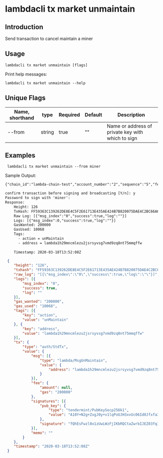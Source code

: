 # lambdacli tx market unmaintain

## Introduction

Send transaction to cancel maintain a miner

## Usage

```
lambdacli tx market unmaintain [flags]
```

Print help messages:
```
lambdacli tx market unmaintain --help
```

## Unique Flags

| Name, shorthand              | type   | Required | Default  | Description                                                         |
| ---------------------------- | -----  | -------- | -------- | ------------------------------------------------------------------- | 
| --from                       | string | true     | ""       |  Name or address of private key with which to sign |

## Examples

```
 lambdacli tx market unmaintain --from miner

```

Sample Output:
```txt
{"chain_id":"lambda-chain-test","account_number":"2","sequence":"5","fee":{"amount":null,"gas":"200000"},"msgs":[{"type":"lambda/MsgUnMaintain","value":{"address":"lambda1h29mncmlezu2jsrsyvsg7vmd9zq8nt75mmqffw"}}],"memo":""}

confirm transaction before signing and broadcasting [Y/n]: y
Password to sign with 'miner':
Response:
    Height: 126
    TxHash: FF59363C139262DE8E4C5F2E61713E435AE424B7B820075DAE4C2BC66A6745BD
    Raw Log: [{"msg_index":"0","success":true,"log":""}]
    Logs: [{"msg_index":0,"success":true,"log":""}]
    GasWanted: 200000
    GasUsed: 10068
    Tags: 
      - action = unMaintain
      - address = lambda1h29mncmlezu2jsrsyvsg7vmd9zq8nt75mmqffw
  
    Timestamp: 2020-03-18T13:52:08Z

```

```json
 {
 	"height": "126",
 	"txhash": "FF59363C139262DE8E4C5F2E61713E435AE424B7B820075DAE4C2BC66A6745BD",
 	"raw_log": "[{\"msg_index\":\"0\",\"success\":true,\"log\":\"\"}]",
 	"logs": [{
 		"msg_index": "0",
 		"success": true,
 		"log": ""
 	}],
 	"gas_wanted": "200000",
 	"gas_used": "10068",
 	"tags": [{
 		"key": "action",
 		"value": "unMaintain"
 	}, {
 		"key": "address",
 		"value": "lambda1h29mncmlezu2jsrsyvsg7vmd9zq8nt75mmqffw"
 	}],
 	"tx": {
 		"type": "auth/StdTx",
 		"value": {
 			"msg": [{
 				"type": "lambda/MsgUnMaintain",
 				"value": {
 					"address": "lambda1h29mncmlezu2jsrsyvsg7vmd9zq8nt75mmqffw"
 				}
 			}],
 			"fee": {
 				"amount": null,
 				"gas": "200000"
 			},
 			"signatures": [{
 				"pub_key": {
 					"type": "tendermint/PubKeySecp256k1",
 					"value": "A10Y+N2g+ZxgJ0y+v1lqPoUJH3xvUc06Id0Jfxfa38rM"
 				},
 				"signature": "fQhEsFwzl0o1zUwLWzFjIKbRQCtaZwrbIJEZ03fq1B4KpV6J1N3lGc4BqUW20h28VfSflGscpuqu9u4/tEjvLA=="
 			}],
 			"memo": ""
 		}
 	},
 	"timestamp": "2020-03-18T13:52:08Z"
 }
```
